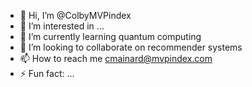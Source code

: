 - 👋 Hi, I’m @ColbyMVPindex
- 👀 I’m interested in ...
- 🌱 I’m currently learning quantum computing
- 💞️ I’m looking to collaborate on recommender systems
- 📫 How to reach me cmainard@mvpindex.com
- ⚡ Fun fact: ...

<!---
ColbyMVPindex/ColbyMVPindex is a ✨ special ✨ repository because its `README.md` (this file) appears on your GitHub profile.
You can click the Preview link to take a look at your changes.
--->
